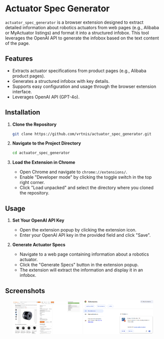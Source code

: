 # Actuator Spec Generator

`actuator_spec_generator` is a browser extension designed to extract detailed information about robotics actuators from web pages (e.g., Alibaba or MyActuator listings) and format it into a structured infobox. This tool leverages the OpenAI API to generate the infobox based on the text content of the page.

## Features

- Extracts actuator specifications from product pages (e.g., Alibaba product pages).
- Generates a structured infobox with key details.
- Supports easy configuration and usage through the browser extension interface.
- Leverages OpenAI API (GPT-4o).

## Installation

1. **Clone the Repository**
    ```bash
    git clone https://github.com/vrtnis/actuator_spec_generator.git
    ```

2. **Navigate to the Project Directory**
    ```bash
    cd actuator_spec_generator
    ```

3. **Load the Extension in Chrome**
    - Open Chrome and navigate to `chrome://extensions/`.
    - Enable "Developer mode" by clicking the toggle switch in the top right corner.
    - Click "Load unpacked" and select the directory where you cloned the repository.

## Usage

1. **Set Your OpenAI API Key**
    - Open the extension popup by clicking the extension icon.
    - Enter your OpenAI API key in the provided field and click "Save".

2. **Generate Actuator Specs**
    - Navigate to a web page containing information about a robotics actuator.
    - Click the "Generate Specs" button in the extension popup.
    - The extension will extract the information and display it in an infobox.

## Screenshots


<p align="center">
  <img src="https://github.com/vrtnis/actuator_spec_generator/blob/main/ui_actuator_generator.png" alt="Actuator Information on Alibaba" width="45%"/>
  <img src="https://github.com/vrtnis/actuator_spec_generator/blob/main/myextensions.png" alt="Chrome Extension Interface" width="45%"/>
</p>
